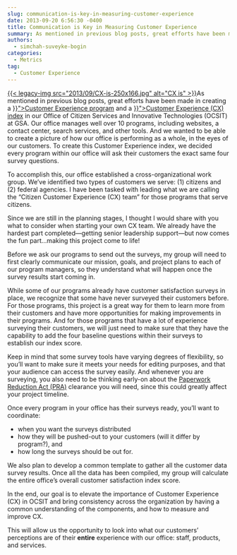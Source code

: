 ```yaml
---
slug: communication-is-key-in-measuring-customer-experience
date: 2013-09-20 6:56:30 -0400
title: Communication is Key in Measuring Customer Experience
summary: As mentioned in previous blog posts, great efforts have been made in creating a Customer Experience program and a Customer Experience (CX) index in our Office of Citizen Services and Innovative Technologies (OCSIT) at GSA. Our office manages well over 10 programs, including websites, a contact center, search services, and
authors:
  - simchah-suveyke-bogin
categories:
  - Metrics
tag:
  - Customer Experience
---
```


<p style="text-align: left">
  <a href="https://s3.amazonaws.com/sitesusa/wp-content/uploads/sites/212/2013/09/CX-is.jpg">{{< legacy-img src="2013/09/CX-is-250x166.jpg" alt="CX is" >}}</a>As mentioned in previous blog posts, great efforts have been made in creating a <a href="{{< relref "2013-07-10-kicking-off-our-customer-experience-program.md" >}}">Customer Experience program</a> and a <a href="{{< relref "2013-07-18-how-to-create-a-customer-experience-index.md" >}}">Customer Experience (CX) index</a> in our Office of Citizen Services and Innovative Technologies (OCSIT) at GSA. Our office manages well over 10 programs, including websites, a contact center, search services, and other tools. And we wanted to be able to create a picture of how our office is performing as a whole, in the eyes of our customers. To create this Customer Experience index, we decided every program within our office will ask their customers the exact same four survey questions.
</p>

To accomplish this, our office established a cross-organizational work group. We&#8217;ve identified two types of customers we serve: (1) citizens and (2) federal agencies. I have been tasked with leading what we are calling the &#8220;Citizen Customer Experience (CX) team&#8221; for those programs that serve citizens.

Since we are still in the planning stages, I thought I would share with you what to consider when starting your own CX team. We already have the hardest part completed—getting senior leadership support—but now comes the fun part&#8230;making this project come to life!

Before we ask our programs to send out the surveys, my group will need to first clearly communicate our mission, goals, and project plans to each of our program managers, so they understand what will happen once the survey results start coming in.

While some of our programs already have customer satisfaction surveys in place, we recognize that some have never surveyed their customers before. For those programs, this project is a great way for them to learn more from their customers and have more opportunities for making improvements in their programs. And for those programs that have a lot of experience surveying their customers, we will just need to make sure that they have the capability to add the four baseline questions within their surveys to establish our index score.

Keep in mind that some survey tools have varying degrees of flexibility, so you&#8217;ll want to make sure it meets your needs for editing purposes, and that your audience can access the survey easily.  And whenever you are surveying, you also need to be thinking early-on about the [Paperwork Reduction Act (PRA)](http://www.gpo.gov/fdsys/pkg/PLAW-104publ13/html/PLAW-104publ13.htm) clearance you will need, since this could greatly affect your project timeline.

Once every program in your office has their surveys ready, you&#8217;ll want to coordinate:

  * when you want the surveys distributed
  * how they will be pushed-out to your customers (will it differ by program?), and
  * how long the surveys should be out for.

We also plan to develop a common template to gather all the customer data survey results. Once all the data has been compiled, my group will calculate the entire office&#8217;s overall customer satisfaction index score.

In the end, our goal is to elevate the importance of Customer Experience (CX) in OCSIT and bring consistency across the organization by having a common understanding of the components, and how to measure and improve CX.

This will allow us the opportunity to look into what our customers&#8217; perceptions are of their **entire** experience with our office: staff, products, and services.